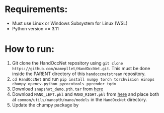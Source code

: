 # Requirements:
- Must use Linux or Windows Subsystem for Linux (WSL)
- Python version >= 3.11

# How to run:
1. Git clone the HandOccNet repository using `git clone https://github.com/namepllet/HandOccNet.git`. This must be done inside the PARENT directory of this `handoccnetstream` repository.
2. `cd HandOccNet` and run `pip install numpy torch torchvision einops chumpy opencv-python pycocotools pyrender tqdm`
3. Download `snapshot_demo.pth.tar` from [here](https://drive.google.com/drive/folders/1OlyV-qbzOmtQYdzV6dbQX4OtAU5ajBOa)
4. Download `MANO_LEFT.pkl` and `MANO_RIGHT.pkl` from [here](https://drive.google.com/drive/folders/106mHrHLd8Z763ClRR6c4hXyPyfxhF-hD?usp=sharing) and place both at `common/utils/manopth/mano/models` in the `HandOccNet` directory.
5. Update the chumpy package by
